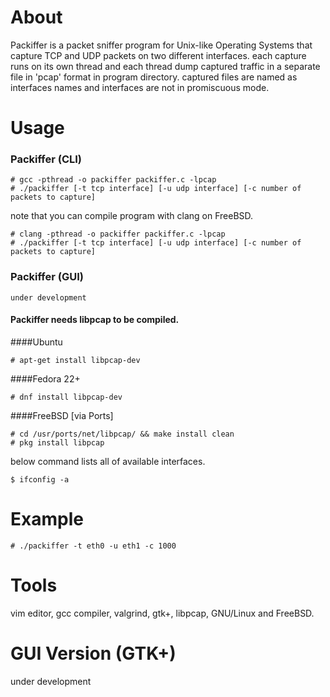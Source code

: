 # About
Packiffer is a packet sniffer program for Unix-like Operating Systems that capture TCP and UDP packets on two different interfaces. each capture runs on its own thread and each thread dump captured traffic in a separate file in 'pcap' format in program directory. captured files are named as interfaces names and interfaces are not in promiscuous mode.

# Usage

### Packiffer (CLI)
```
# gcc -pthread -o packiffer packiffer.c -lpcap
# ./packiffer [-t tcp interface] [-u udp interface] [-c number of packets to capture]
```
note that you can compile program with clang on FreeBSD.

```
# clang -pthread -o packiffer packiffer.c -lpcap
# ./packiffer [-t tcp interface] [-u udp interface] [-c number of packets to capture]
```

### Packiffer (GUI)
```
under development
```

#### Packiffer needs libpcap to be compiled.

####Ubuntu

```# apt-get install libpcap-dev```

####Fedora 22+

```# dnf install libpcap-dev```

####FreeBSD [via Ports]

```
# cd /usr/ports/net/libpcap/ && make install clean
# pkg install libpcap
```

below command lists all of available interfaces.

```$ ifconfig -a```

# Example
```# ./packiffer -t eth0 -u eth1 -c 1000```

# Tools
vim editor, gcc compiler, valgrind, gtk+, libpcap, GNU/Linux and FreeBSD.

# GUI Version (GTK+)
under development
